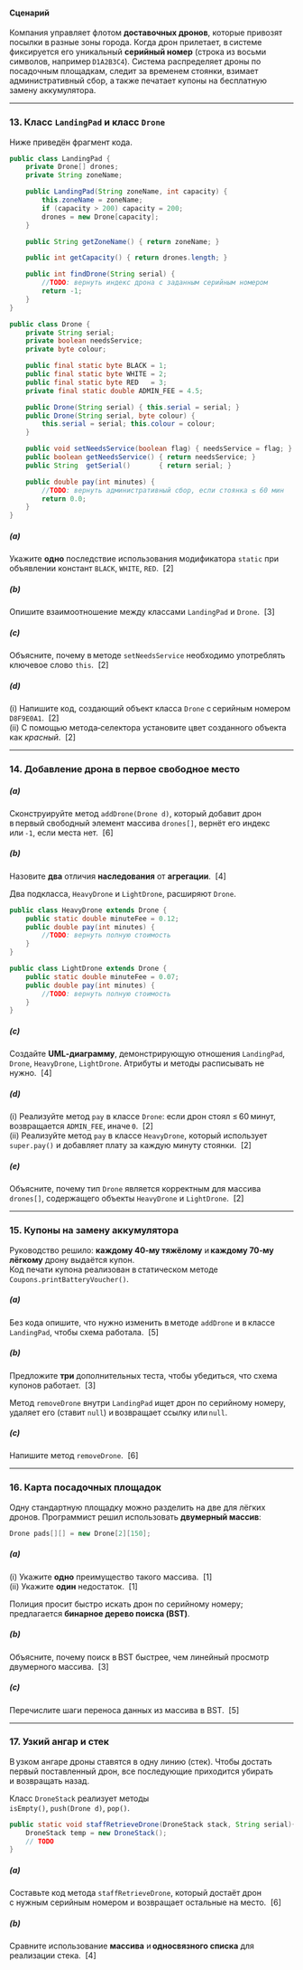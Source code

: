 #### Сценарий

Компания управляет флотом **доставочных дронов**, которые привозят посылки в разные зоны города. Когда дрон прилетает, в системе фиксируется его уникальный **серийный номер** (строка из восьми символов, например `D1A2B3C4`). Система распределяет дроны по посадочным площадкам, следит за временем стоянки, взимает административный сбор, а также печатает купоны на бесплатную замену аккумулятора.

---

### 13\. Класс `LandingPad` и класс `Drone`

Ниже приведён фрагмент кода.

```java
public class LandingPad {
    private Drone[] drones;
    private String zoneName;

    public LandingPad(String zoneName, int capacity) {
        this.zoneName = zoneName;
        if (capacity > 200) capacity = 200;
        drones = new Drone[capacity];
    }

    public String getZoneName() { return zoneName; }

    public int getCapacity() { return drones.length; }

    public int findDrone(String serial) {
        //TODO: вернуть индекс дрона с заданным серийным номером
        return -1;
    }
}
```

```java
public class Drone {
    private String serial;
    private boolean needsService;
    private byte colour;

    public final static byte BLACK = 1;
    public final static byte WHITE = 2;
    public final static byte RED   = 3;
    private final static double ADMIN_FEE = 4.5;

    public Drone(String serial) { this.serial = serial; }
    public Drone(String serial, byte colour) {
        this.serial = serial; this.colour = colour;
    }

    public void setNeedsService(boolean flag) { needsService = flag; }
    public boolean getNeedsService() { return needsService; }
    public String  getSerial()       { return serial; }

    public double pay(int minutes) {
        //TODO: вернуть административный сбор, если стоянка ≤ 60 мин
        return 0.0;
    }
}
```

##### (a)

Укажите **одно** последствие использования модификатора `static` при объявлении констант `BLACK`, `WHITE`, `RED`.  \[2\]

##### (b)

Опишите взаимоотношение между классами `LandingPad` и `Drone`.  \[3\]

##### (c)

Объясните, почему в методе `setNeedsService` необходимо употреблять ключевое слово `this`.  \[2\]

##### (d)

(i) Напишите код, создающий объект класса `Drone` с серийным номером `D8F9E0A1`.  \[2\]  
(ii) С помощью метода‑селектора установите цвет созданного объекта как *красный*.  \[2\]

---

### 14\. Добавление дрона в первое свободное место

##### (a)

Сконструируйте метод `addDrone(Drone d)`, который добавит дрон в первый свободный элемент массива `drones[]`, вернёт его индекс или `‑1`, если места нет.  \[6\]

##### (b)

Назовите **два** отличия **наследования** от **агрегации**.  \[4\]

Два подкласса, `HeavyDrone` и `LightDrone`, расширяют `Drone`.

```java
public class HeavyDrone extends Drone {
    public static double minuteFee = 0.12;
    public double pay(int minutes) {
        //TODO: вернуть полную стоимость
    }
}
```

```java
public class LightDrone extends Drone {
    public static double minuteFee = 0.07;
    public double pay(int minutes) {
        //TODO: вернуть полную стоимость
    }
}
```

##### (c)

Создайте **UML‑диаграмму**, демонстрирующую отношения `LandingPad`, `Drone`, `HeavyDrone`, `LightDrone`. Атрибуты и методы расписывать не нужно.  \[4\]

##### (d)

(i) Реализуйте метод `pay` в классе `Drone`: если дрон стоял ≤ 60 минут, возвращается `ADMIN_FEE`, иначе `0`.  \[2\]  
(ii) Реализуйте метод `pay` в классе `HeavyDrone`, который использует `super.pay()` и добавляет плату за каждую минуту стоянки.  \[2\]

##### (e)

Объясните, почему тип `Drone` является корректным для массива `drones[]`, содержащего объекты `HeavyDrone` и `LightDrone`.  \[2\]

---

### 15\. Купоны на замену аккумулятора

Руководство решило: **каждому 40‑му тяжёлому** и **каждому 70‑му лёгкому** дрону выдаётся купон.  
Код печати купона реализован в статическом методе `Coupons.printBatteryVoucher()`.

##### (a)

Без кода опишите, что нужно изменить в методе `addDrone` и в классе `LandingPad`, чтобы схема работала.  \[5\]

##### (b)

Предложите **три** дополнительных теста, чтобы убедиться, что схема купонов работает.  \[3\]

Метод `removeDrone` внутри `LandingPad` ищет дрон по серийному номеру, удаляет его (ставит `null`) и возвращает ссылку или `null`.

##### (c)

Напишите метод `removeDrone`.  \[6\]

---

### 16\. Карта посадочных площадок

Одну стандартную площадку можно разделить на две для лёгких дронов. Программист решил использовать **двумерный массив**:

```java
Drone pads[][] = new Drone[2][150];
```

##### (a)

(i) Укажите **одно** преимущество такого массива.  \[1\]  
(ii) Укажите **один** недостаток.  \[1\]

Полиция просит быстро искать дрон по серийному номеру; предлагается **бинарное дерево поиска (BST)**.

##### (b)

Объясните, почему поиск в BST быстрее, чем линейный просмотр двумерного массива.  \[3\]

##### (c)

Перечислите шаги переноса данных из массива в BST.  \[5\]

---

### 17\. Узкий ангар и стек

В узком ангаре дроны ставятся в одну линию (стек). Чтобы достать первый поставленный дрон, все последующие приходится убирать и возвращать назад.

Класс `DroneStack` реализует методы  
`isEmpty()`, `push(Drone d)`, `pop()`.

```java
public static void staffRetrieveDrone(DroneStack stack, String serial){
    DroneStack temp = new DroneStack();
    // TODO
}
```

##### (a)

Составьте код метода `staffRetrieveDrone`, который достаёт дрон с нужным серийным номером и возвращает остальные на место.  \[6\]

##### (b)

Сравните использование **массива** и **односвязного списка** для реализации стека.  \[4\]
